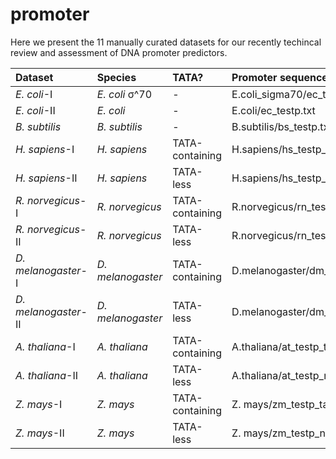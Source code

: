 # promoter

Here we present the 11 manually curated datasets for our recently techincal review and assessment of DNA promoter predictors.

| Dataset   | Species   |TATA?|Promoter sequence file (i.e., positive)|Non-promoter sequence file (i.e., negative)|
|:----------|:----------|:----|:--------------------------------------|:------------------------------------------|
|*E. coli*-I|*E. coli* σ^70|-|E.coli_sigma70/ec_testp_sigma70.txt|E.coli_sigma70/ec_testn_sigma70.txt|
|*E. coli*-II|*E. coli*|-|E.coli/ec_testp.txt|E.coli/ec_testn.txt|
|*B. subtilis*|*B. subtilis*|-|B.subtilis/bs_testp.txt|B.subtilis/bs_testn.txt|
|*H. sapiens*-I|*H. sapiens*|TATA-containing|H.sapiens/hs_testp_tata_251(300;1001).txt|H.sapiens/hs_testn_tata_251(300;1001).txt|
|*H. sapiens*-II|*H. sapiens*|TATA-less|H.sapiens/hs_testp_nontata_251(300;1001).txt|H.sapiens/hs_testn_nontata_251(300;1001).txt|
|*R. norvegicus*-I|*R. norvegicus*|TATA-containing|R.norvegicus/rn_testp_tata_251(300;1001).txt|R.norvegicus/rn_testn_tata_251(300;1001).txt|
|*R. norvegicus*-II|*R. norvegicus*|TATA-less|R.norvegicus/rn_testp_nontata_251(300;1001).txt|R.norvegicus/rn_testn_nontata_251(300;1001).txt|
|*D. melanogaster*-I|*D. melanogaster*|TATA-containing|D.melanogaster/dm_testp_tata_300(1001).txt|D.melanogaster/dm_testn_tata_300(1001).txt|
|*D. melanogaster*-II|*D. melanogaster*|TATA-less|D.melanogaster/dm_testp_nontata_300(1001).txt|D.melanogaster/dm_testn_nontata_300(1001).txt|
|*A. thaliana*-I|*A. thaliana*|TATA-containing|A.thaliana/at_testp_tata_251(300;1001).txt|A.thaliana/at_testn_tata_251(300;1001).txt|
|*A. thaliana*-II|*A. thaliana*|TATA-less|A.thaliana/at_testp_nontata_251(300;1001).txt|A.thaliana/at_testn_nontata_251(300;1001).txt|
|*Z. mays*-I|*Z. mays*|TATA-containing|Z. mays/zm_testp_tata_251(300;1001).txt|Z. mays/zm_testn_tata_251(300;1001).txt|
|*Z. mays*-II|*Z. mays*|TATA-less|Z. mays/zm_testp_nontata_251(300;1001).txt|Z. mays/zm_testn_nontata_251(300;1001).txt|



